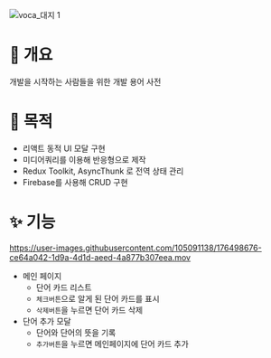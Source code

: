 ![voca_대지 1](https://user-images.githubusercontent.com/105091138/176488392-59c51ba2-1b4d-4758-bcd2-e654cc67095e.png)
# 💬 개요

개발을 시작하는 사람들을 위한 개발 용어 사전

# 💪 목적

- 리액트 동적 UI 모달 구현
- 미디어쿼리를 이용해 반응형으로 제작
- Redux Toolkit, AsyncThunk 로 전역 상태 관리
- Firebase를 사용해 CRUD 구현

# ✨ 기능

https://user-images.githubusercontent.com/105091138/176498676-ce64a042-1d9a-4d1d-aeed-4a877b307eea.mov
- 메인 페이지
    - 단어 카드 리스트
    - `체크버튼`으로 알게 된 단어 카드를 표시
    - `삭제버튼`을 누르면 단어 카드 삭제
- 단어 추가 모달
    - 단어와 단어의 뜻을 기록
    - `추가버튼`을 누르면 메인페이지에 단어 카드 추가
